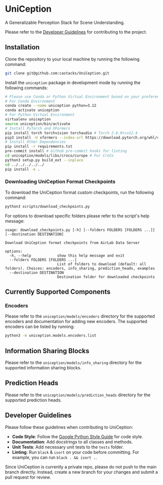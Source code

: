 # UniCeption

A Generalizable Perception Stack for Scene Understanding.

Please refer to the [Developer Guidelines](#developer-guidelines) for contributing to the project.

## Installation

Clone the repository to your local machine by running the following command:

```bash
git clone git@github.com:castacks/UniCeption.git
```

Install the `uniception` package in development mode by running the following commands:

```bash
# Please use Conda or Python Virtual Environment based on your preference
# For Conda Environment
conda create --name uniception python=3.12
conda activate uniception
# For Python Virtual Environment
virtualenv uniception
source uniception/bin/activate
# Install PyTorch and XFormers
pip install torch torchvision torchaudio # Torch 2.6.0+cu12.4
pip3 install -U xformers --index-url https://download.pytorch.org/whl/cu124 # Install based on PyTorch Version
# Install Other Dependencies
pip install -r requirements.txt
pre-commit install # Github pre-commit hooks for linting
cd uniception/models/libs/croco/curope # For CroCo
python3 setup.py build_ext --inplace
cd ../../../../../
pip install -e .
```

### Downloading UniCeption Format Checkpoints

To download the UniCeption format custom checkpoints, run the following command:

```bash
python3 scripts/download_checkpoints.py
```

For options to download specific folders please refer to the script's help message:

```
usage: download_checkpoints.py [-h] [--folders FOLDERS [FOLDERS ...]] [--destination DESTINATION]

Download UniCeption format checkpoints from AirLab Data Server

options:
  -h, --help            show this help message and exit
  --folders FOLDERS [FOLDERS ...]
                        List of folders to download (default: all folders). Choices: encoders, info_sharing, prediction_heads, examples
  --destination DESTINATION
                        Destination folder for downloaded checkpoints
```


## Currently Supported Components

### Encoders

Please refer to the `uniception/models/encoders` directory for the supported encoders and documentation for adding new encoders. The supported encoders can be listed by running:

```bash
python3 -m uniception.models.encoders.list
```

## Information Sharing Blocks

Please refer to the `uniception/models/info_sharing` directory for the supported information sharing blocks.

## Prediction Heads

Please refer to the `uniception/models/prediction_heads` directory for the supported prediction heads.

## Developer Guidelines

Please follow these guidelines when contributing to UniCeption:
- **Code Style**: Follow the [Google Python Style Guide](https://google.github.io/styleguide/pyguide.html) for code style.
- **Documentation**: Add docstrings to all classes and methods.
- **Unit Tests**: Add necessary unit tests to the `tests` folder.
- **Linting**: Run `black` & `isort` on your code before committing. For example, you can run `black . && isort .`.

Since UniCeption is currently a private repo, please do not push to the main branch directly. Instead, create a new branch for your changes and submit a pull request for review.
